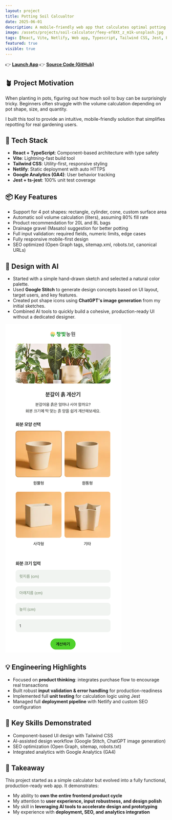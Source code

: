 ```yaml
---
layout: project
title: Potting Soil Calcualtor
date: 2025-06-01
description: A mobile-friendly web app that calculates optimal potting soil volume and recommends purchase options based on pot shape and size.
image: /assets/projects/soil-calculator/feey-ef8Xt_z_m1k-unsplash.jpg
tags: [React, Vite, Netlify, Web app, Typescript, Tailwind CSS, Jest, Frontend, SEO, Product Development]
featured: true
visible: true
---
```


👉 [**Launch App**](https://soilcalc.changbitfarm.com/)
👉 [**Source Code (GitHub)**](https://github.com/namikimlab/potting-soil-calculator)


## 🪴 Project Motivation

When planting in pots, figuring out how much soil to buy can be surprisingly tricky. Beginners often struggle with the volume calculation depending on pot shape, size, and quantity. 

I built this tool to provide an intuitive, mobile-friendly solution that simplifies repotting for real gardening users.


## 🔧 Tech Stack

- **React + TypeScript**: Component-based architecture with type safety
- **Vite**: Lightning-fast build tool
- **Tailwind CSS**: Utility-first, responsive styling
- **Netlify**: Static deployment with auto HTTPS
- **Google Analytics (GA4)**: User behavior tracking
- **Jest + ts-jest**: 100% unit test coverage


## 📦 Key Features

- Support for 4 pot shapes: rectangle, cylinder, cone, custom surface area
- Automatic soil volume calculation (liters), assuming 80% fill rate
- Product recommendation for 20L and 8L bags
- Drainage gravel (Masato) suggestion for better potting
- Full input validation: required fields, numeric limits, edge cases
- Fully responsive mobile-first design
- SEO optimized (Open Graph tags, sitemap.xml, robots.txt, canonical URLs)


## 🎨 Design with AI

- Started with a simple hand-drawn sketch and selected a natural color palette.
- Used **Google Stitch** to generate design concepts based on UI layout, target users, and key features.
- Created pot shape icons using **ChatGPT's image generation** from my initial sketches.
- Combined AI tools to quickly build a cohesive, production-ready UI without a dedicated designer.

<p class="text-center">
  <img src="/assets/projects/soil-calculator/soil-calc-capture.png" alt="Screen Capture of Soil Calculator" class="mx-auto" />
</p>


## 💡 Engineering Highlights

- Focused on **product thinking**: integrates purchase flow to encourage real transactions
- Built robust **input validation & error handling** for production-readiness
- Implemented full **unit testing** for calculation logic using Jest
- Managed full **deployment pipeline** with Netlify and custom SEO configuration

## 🔑 Key Skills Demonstrated

- Component-based UI design with Tailwind CSS
- AI-assisted design workflow (Google Stitch, ChatGPT image generation)
- SEO optimization (Open Graph, sitemap, robots.txt)
- Integrated analytics with Google Analytics (GA4)

## 🎯 Takeaway

This project started as a simple calculator but evolved into a fully functional, production-ready web app. It demonstrates:

- My ability to **own the entire frontend product cycle**
- My attention to **user experience, input robustness, and design polish**
- My skill in **leveraging AI tools to accelerate design and prototyping**
- My experience with **deployment, SEO, and analytics integration**
